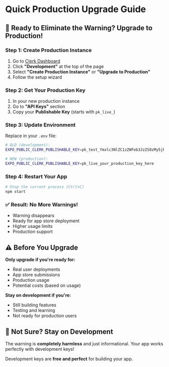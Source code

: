 # Quick Production Upgrade Guide

## 🚀 **Ready to Eliminate the Warning? Upgrade to Production!**

### **Step 1: Create Production Instance**
1. Go to [Clerk Dashboard](https://dashboard.clerk.com)
2. Click **"Development"** at the top of the page
3. Select **"Create Production Instance"** or **"Upgrade to Production"**
4. Follow the setup wizard

### **Step 2: Get Your Production Key**
1. In your new production instance
2. Go to **"API Keys"** section  
3. Copy your **Publishable Key** (starts with `pk_live_`)

### **Step 3: Update Environment**
Replace in your `.env` file:
```bash
# OLD (development):
EXPO_PUBLIC_CLERK_PUBLISHABLE_KEY=pk_test_Ymxlc3NlZC1zZWFob3JzZS0zMy5jbGVyay5hY2NvdW50cy5kZXYk

# NEW (production):
EXPO_PUBLIC_CLERK_PUBLISHABLE_KEY=pk_live_your_production_key_here
```

### **Step 4: Restart Your App**
```bash
# Stop the current process (Ctrl+C)
npm start
```

### **✅ Result: No More Warnings!**
- Warning disappears
- Ready for app store deployment
- Higher usage limits
- Production support

## ⚠️ **Before You Upgrade**

**Only upgrade if you're ready for:**
- Real user deployments
- App store submissions  
- Production usage
- Potential costs (based on usage)

**Stay on development if you're:**
- Still building features
- Testing and learning
- Not ready for production users

## 🤔 **Not Sure? Stay on Development**

The warning is **completely harmless** and just informational. Your app works perfectly with development keys! 

Development keys are **free and perfect** for building your app.
